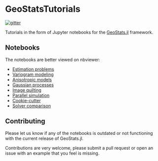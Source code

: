 # GeoStatsTutorials

[![gitter](https://img.shields.io/badge/chat-on%20gitter-bc0067.svg)](https://gitter.im/JuliaEarth/GeoStats.jl)

Tutorials in the form of Jupyter notebooks for the [GeoStats.jl](https://github.com/juliohm/GeoStats.jl) framework.

## Notebooks

The notebooks are better viewed on nbviewer:

- [Estimation problems](notebooks/EstimationProblems.ipynb)
- [Variogram modeling](notebooks/VariogramModeling.ipynb)
- [Anisotropic models](notebooks/AnisotropicModels.ipynb)
- [Gaussian processes](notebooks/GaussianProcesses.ipynb)
- [Image quilting](notebooks/ImageQuilting.ipynb)
- [Parallel simulation](notebooks/ParallelSimulation.ipynb)
- [Cookie-cutter](notebooks/CookieCutter.ipynb)
- [Solver comparison](notebooks/SolverComparison.ipynb)

## Contributing

Please let us know if any of the notebooks is outdated or not functioning with the current release of GeoStats.jl.

Contributions are very welcome, please submit a pull request or open an issue with an example that you feel is missing.
